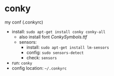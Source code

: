 # conky

my conf (.conkyrc)

- install: `sudo apt-get install conky conky-all`
  - also install font _ConkySymbols.ttf_
  - sensors:
    - install: `sudo apt-get install lm-sensors`
    - config: `sudo sensors-detect`
    - check: `sensors`
- run: `conky`
- config location: `~/.conkyrc`
